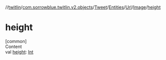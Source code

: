 //[twitlin](../../../../../index.md)/[com.sorrowblue.twitlin.v2.objects](../../../../index.md)/[Tweet](../../../index.md)/[Entities](../../index.md)/[Url](../index.md)/[Image](index.md)/[height](height.md)



# height  
[common]  
Content  
val [height](height.md): [Int](https://kotlinlang.org/api/latest/jvm/stdlib/kotlin/-int/index.html)  



